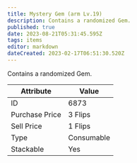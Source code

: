 ```yaml
---
title: Mystery Gem (arm Lv.19)
description: Contains a randomized Gem.
published: true
date: 2023-08-21T05:31:45.595Z
tags: items
editor: markdown
dateCreated: 2023-02-17T06:51:30.520Z
---
```


Contains a randomized Gem.

|Attribute|Value|
|-|-|
|ID|6873|
|Purchase Price|3 Flips|
|Sell Price|1 Flips|
|Type|Consumable|
|Stackable|Yes|

